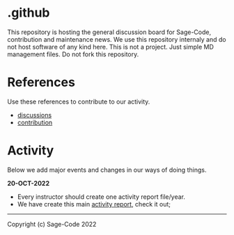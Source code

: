 # .github

This repository is hosting the general discussion board for Sage-Code, contribution and maintenance news. We use this repository internaly and do not host software of any kind here. This is not a project. Just simple MD management files. Do not fork this repository.

# References

Use these references to contribute to our activity.

* [discussions](https://github.com/sage-code/bee/discussions)
* [contribution](profile/contribute.md)

# Activity

Below we add major events and changes in our ways of doing things.

**20-OCT-2022**

* Every instructor should create one activity report file/year. 
* We have create this main [activity report](reports/readme.md), check it out;



---
Copyright (c) Sage-Code 2022

